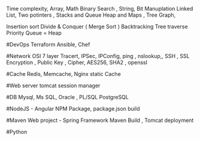 
 
Time complexity, Array, Math 
Binary Search , String, Bit Manuplation 
Linked List, Two potinters , Stacks and Queue
Heap and Maps , Tree 
Graph, 

Insertion sort
Divide & Conquer (   Merge Sort ) 
Backtracking
Tree traverse 
Priority Queue = Heap 

#DevOps
Terraform
Ansible, Chef 

#Network 
OSI 7 layer 
Tracert, IPSec, IPConfig, ping , nslookup,, 
SSH , SSL Encryption , Public Key , Cipher, AES256, SHA2  , openssl 

#Cache 
Redis, Memcache, Nginx static Cache 

#Web server 
tomcat session manager 

#DB
Mysql, Ms SQL, Oracle , PL/SQL
PostgreSQL

#NodeJS - Angular
NPM Package, package.json build 

#Maven Web project - Spring Framework 
Maven Build , Tomcat deployment 

#Python 



